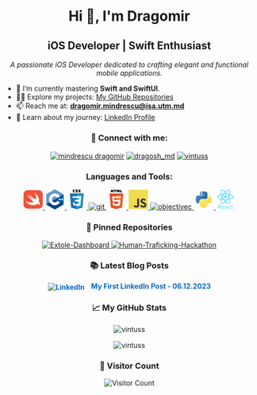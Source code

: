<h1 align="center">Hi 👋, I'm Dragomir</h1>
<h2 align="center">iOS Developer | Swift Enthusiast</h2>

<p align="center">
  <i>A passionate iOS Developer dedicated to crafting elegant and functional mobile applications.</i>
</p>

- 🌱 I’m currently mastering **Swift and SwiftUI**.
- 👨‍💻 Explore my projects: [My GitHub Repositories](https://github.com/VintusS?tab=repositories)
- 📫 Reach me at: **dragomir.mindrescu@isa.utm.md**
- 📄 Learn about my journey: [LinkedIn Profile](https://www.linkedin.com/in/mîndrescu-dragomir-34236227b/)

<h3 align="center">🔗 Connect with me:</h3>
<p align="center">
  <a href="https://www.linkedin.com/in/mîndrescu-dragomir-34236227b/" target="blank"><img align="center" src="https://raw.githubusercontent.com/rahuldkjain/github-profile-readme-generator/master/src/images/icons/Social/linked-in-alt.svg" alt="mindrescu dragomir" height="30" width="40" /></a>
  <a href="https://instagram.com/dragosh_md" target="blank"><img align="center" src="https://raw.githubusercontent.com/rahuldkjain/github-profile-readme-generator/master/src/images/icons/Social/instagram.svg" alt="dragosh_md" height="30" width="40" /></a>
  <a href="https://codeforces.com/profile/vintuss" target="blank"><img align="center" src="https://raw.githubusercontent.com/rahuldkjain/github-profile-readme-generator/master/src/images/icons/Social/codeforces.svg" alt="vintuss" height="30" width="40" /></a>
</p>

<h3 align="center">Languages and Tools:</h3>
<p align="center"> 
  <a href="https://developer.apple.com/swift/" target="_blank" rel="noreferrer"> <img src="https://raw.githubusercontent.com/devicons/devicon/master/icons/swift/swift-original.svg" alt="swift" width="40" height="40"/> </a>
  <a href="https://www.w3schools.com/cpp/" target="_blank" rel="noreferrer"> <img src="https://raw.githubusercontent.com/devicons/devicon/master/icons/cplusplus/cplusplus-original.svg" alt="cplusplus" width="40" height="40"/> </a> 
  <a href="https://www.w3schools.com/css/" target="_blank" rel="noreferrer"> <img src="https://raw.githubusercontent.com/devicons/devicon/master/icons/css3/css3-original-wordmark.svg" alt="css3" width="40" height="40"/> </a> 
  <a href="https://git-scm.com/" target="_blank" rel="noreferrer"> <img src="https://www.vectorlogo.zone/logos/git-scm/git-scm-icon.svg" alt="git" width="40" height="40"/> </a> <a href="https://www.w3.org/html/" target="_blank" rel="noreferrer"> <img src="https://raw.githubusercontent.com/devicons/devicon/master/icons/html5/html5-original-wordmark.svg" alt="html5" width="40" height="40"/> </a> 
  <a href="https://developer.mozilla.org/en-US/docs/Web/JavaScript" target="_blank" rel="noreferrer"> <img src="https://raw.githubusercontent.com/devicons/devicon/master/icons/javascript/javascript-original.svg" alt="javascript" width="40" height="40"/> </a> 
  <a href="https://developer.apple.com/library/archive/documentation/Cocoa/Conceptual/ProgrammingWithObjectiveC/Introduction/Introduction.html" target="_blank" rel="noreferrer"> <img src="https://www.vectorlogo.zone/logos/apple_objectivec/apple_objectivec-icon.svg" alt="objectivec" width="40" height="40"/> </a> 
  <a href="https://www.python.org" target="_blank" rel="noreferrer"> <img src="https://raw.githubusercontent.com/devicons/devicon/master/icons/python/python-original.svg" alt="python" width="40" height="40"/> </a> 
  <a href="https://reactjs.org/" target="_blank" rel="noreferrer"> <img src="https://raw.githubusercontent.com/devicons/devicon/master/icons/react/react-original-wordmark.svg" alt="react" width="40" height="40"/> </a>  </p>

<h3 align="center">📌 Pinned Repositories</h3>
<p align="center">
  <a href="https://github.com/VintusS/Extole-Dashboard">
    <img src="https://github-readme-stats.vercel.app/api/pin/?username=VintusS&repo=Extole-DashBoard&theme=dark&bg_color=0d47a1&title_color=fff&text_color=fff&icon_color=fff" alt="Extole-Dashboard" />
  </a>
  <a href="https://github.com/VintusS/Human-Traficking-Hackathon">
    <img src="https://github-readme-stats.vercel.app/api/pin/?username=VintusS&repo=Human-Traficking-Hackathon&theme=dark&bg_color=0d47a1&title_color=fff&text_color=fff&icon_color=fff" alt="Human-Traficking-Hackathon" />
  </a>
</p>

<h3 align="center">📚 Latest Blog Posts</h3>
<p align="center" style="text-align: center;">
  <a href="https://www.linkedin.com/feed/update/urn:li:activity:7138193071812263936/" target="_blank" style="text-decoration: none; color: #0a66c2; font-weight: bold;">
    <img src="https://www.vectorlogo.zone/logos/linkedin/linkedin-icon.svg" alt="LinkedIn" style="height: 20px; width: 20px; vertical-align: middle; margin-right: 10px;">
    My First LinkedIn Post - 06.12.2023
  </a>
</p>


<h3 align="center">📈 My GitHub Stats</h3>
<p align="center">
<p align="center">
  <img align="center" src="https://github-readme-stats.vercel.app/api?username=vintuss&show_icons=true&locale=en&theme=dark&bg_color=0d47a1&title_color=fff&text_color=fff&icon_color=fff" alt="vintuss" />
</p>

<p align="center">
  <img align="center" src="https://github-readme-streak-stats.herokuapp.com/?user=vintuss&theme=dark&background=0d47a1&stroke=0000&ring=fff&fire=fff&currStreakNum=fff&sideNums=fff&currStreakLabel=fff&sideLabels=fff&dates=fff" alt="vintuss" />
</p>
</p>

<h3 align="center">👥 Visitor Count</h3>
<p align="center">
  <img src="https://profile-counter.glitch.me/{VintusS}/count.svg" alt="Visitor Count">
</p>

